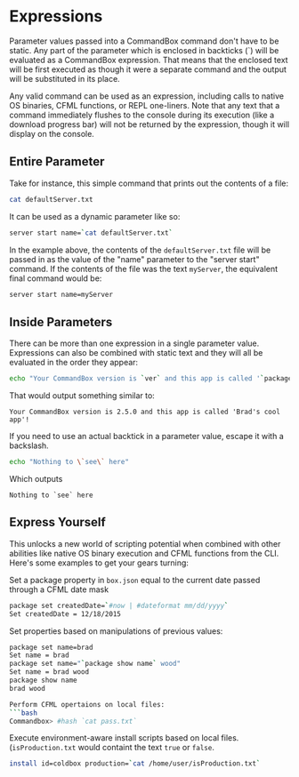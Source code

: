 # Expressions

Parameter values passed into a CommandBox command don't have to be static.  Any part of the parameter which is enclosed in backticks (`) will be evaluated as a CommandBox expression. That means that the enclosed text will be first executed as though it were a separate command and the output will be substituted in its place.

Any valid command can be used as an expression, including calls to native OS binaries, CFML functions, or REPL one-liners.  Note that any text that a command immediately flushes to the console during its execution (like a download progress bar) will not be returned by the expression, though it will display on the console.

## Entire Parameter

Take for instance, this simple command that prints out the contents of a file:

```bash
cat defaultServer.txt
```

It can be used as a dynamic parameter like so:

```bash
server start name=`cat defaultServer.txt`
```


In the example above, the contents of the `defaultServer.txt` file will be passed in as the value of the "name" parameter to the "server start" command.  If the contents of the file was the text `myServer`, the equivalent final command would be:

```bash
server start name=myServer
```

## Inside Parameters

There can be more than one expression in a single parameter value.  Expressions can also be combined with static text and they will all be evaluated in the order they appear:

```bash
echo "Your CommandBox version is `ver` and this app is called '`package show name`'!!"
```

That would output something similar to:
```
Your CommandBox version is 2.5.0 and this app is called 'Brad's cool app'!
```

If you need to use an actual backtick in a parameter value, escape it with a backslash.

```bash
echo "Nothing to \`see\` here"
```

Which outputs

```
Nothing to `see` here
```

## Express Yourself

This unlocks a new world of scripting potential when combined with other abilities like native OS binary execution and CFML functions from the CLI.  Here's some examples to get your gears turning:


Set a package property in `box.json` equal to the current date passed through a CFML date mask
```bash
package set createdDate=`#now | #dateformat mm/dd/yyyy`
Set createdDate = 12/18/2015
```

Set properties based on manipulations of previous values:
```bash
package set name=brad
Set name = brad
package set name="`package show name` wood"
Set name = brad wood
package show name
brad wood

Perform CFML opertaions on local files:
```bash
Commandbox> #hash `cat pass.txt`
```

Execute environment-aware install scripts based on local files.  (`isProduction.txt` would containt the text `true` or `false`.

```bash
install id=coldbox production=`cat /home/user/isProduction.txt`
```